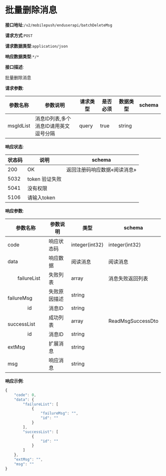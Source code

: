 # 批量删除消息


**接口地址**:`/v2/mobilepush/enduserapi/batchDeleteMsg`


**请求方式**:`POST`


**请求数据类型**:`application/json`


**响应数据类型**:`*/*`

**接口描述**:<p>批量删除消息</p>


**请求参数**:


| 参数名称  | 参数说明                              | 请求类型 | 是否必须 | 数据类型 | schema |
| --------- | ------------------------------------- | -------- | -------- | -------- | ------ |
| msgIdList | 消息ID列表,多个消息ID请用英文逗号分隔 | query    | true     | string   |        |


**响应状态**:


| 状态码 | 说明           | schema                       |
| ------ | -------------- | ---------------------------- |
| 200    | OK             | 返回注册码响应数据«阅读消息» |
| 5032   | token 验证失败 |                              |
| 5041   | 没有权限       |                              |
| 5106   | 请输入token    |                              |


**响应参数**:


| 参数名称                           | 参数说明     | 类型           | schema            |
| ---------------------------------- | ------------ | -------------- | ----------------- |
| code                               | 响应状态码   | integer(int32) | integer(int32)    |
| data                               | 响应数据     | 阅读消息       | 阅读消息          |
| &emsp;&emsp;failureList            | 失败列表     | array          | 消息失败返回列表  |
| &emsp;&emsp;&emsp;&emsp;failureMsg | 失败原因描述 | string         |                   |
| &emsp;&emsp;&emsp;&emsp;id         | 消息ID       | string         |                   |
| &emsp;&emsp;successList            | 成功列表     | array          | ReadMsgSuccessDto |
| &emsp;&emsp;&emsp;&emsp;id         | 消息ID       | string         |                   |
| extMsg                             | 扩展消息     | string         |                   |
| msg                                | 响应消息     | string         |                   |


**响应示例**:
```javascript
{
	"code": 0,
	"data": {
		"failureList": [
			{
				"failureMsg": "",
				"id": ""
			}
		],
		"successList": [
			{
				"id": ""
			}
		]
	},
	"extMsg": "",
	"msg": ""
}
```
